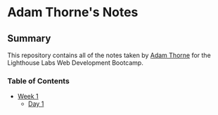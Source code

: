 # Adam Thorne's Notes

## Summary

This repository contains all of the notes taken by [Adam Thorne](https://github.com/hermitAT) for the Lighthouse Labs Web Development Bootcamp.

### Table of Contents
* [Week 1](/Week_1)
  * [Day 1](/Week_1/Day_1)